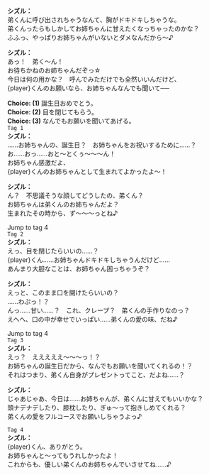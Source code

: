 # 

  
**シズル：**  
弟くんに呼び出されちゃうなんて、胸がドキドキしちゃうな。  
弟くんったらもしかしてお姉ちゃんに甘えたくなっちゃったのかな？  
ふふっ、やっぱりお姉ちゃんがいないとダメなんだから～♪  
  
**シズル：**  
あっ！　弟く～ん！  
お待ちかねのお姉ちゃんだぞっ☆  
今日は何の用かな？　呼んでみただけでも全然いいんだけど、  
{player}くんのお願いなら、お姉ちゃんなんでも聞いて──  
  
**Choice: (1)**  誕生日おめでとう。  
**Choice: (2)**  目を閉じてもらう。  
**Choice: (3)**  なんでもお願いを聞いてあげる。  
`Tag 1`  
**シズル：**  
……お姉ちゃんの、誕生日？　お姉ちゃんをお祝いするために……？  
お……おっ……おと～とくぅ～～～ん！  
お姉ちゃん感激だよ、  
{player}くんのお姉ちゃんとして生まれてよかったよ～！  
  
**シズル：**  
ん？　不思議そうな顔してどうしたの、弟くん？  
お姉ちゃんは弟くんのお姉ちゃんだよ？  
生まれたその時から、ず～～～っとね♪  
  
Jump to tag 4  
`Tag 2`  
**シズル：**  
えっ、目を閉じたらいいの……？  
{player}くん……お姉ちゃんドキドキしちゃうんだけど……  
あんまり大胆なことは、お姉ちゃん困っちゃうぞ？  
  
**シズル：**  
えっと、このまま口を開けたらいいの？  
……わぷっ！？  
んっ……甘い……？　これ、クレープ？　弟くんの手作りなのっ？  
えへへ、口の中が幸せでいっぱい……弟くんの愛の味、だね♪  
  
Jump to tag 4  
`Tag 3`  
**シズル：**  
えっ？　えええええ～～～っ！？  
お姉ちゃんの誕生日だから、なんでもお願いを聞いてくれるの！？  
それはつまり、弟くん自身がプレゼントってこと、だよね……？  
  
**シズル：**  
じゃあじゃあ、今日は……お姉ちゃんが、弟くんに甘えてもいいかな？  
頭ナデナデしたり、膝枕したり、ぎゅ～って抱きしめてくれる？  
弟くんの愛をフルコースでお願いしちゃうよっ♪  
  
`Tag 4`  
**シズル：**  
{player}くん、ありがとう。  
お姉ちゃんと～ってもうれしかったよ！  
これからも、優しい弟くんのお姉ちゃんでいさせてね……♪  
